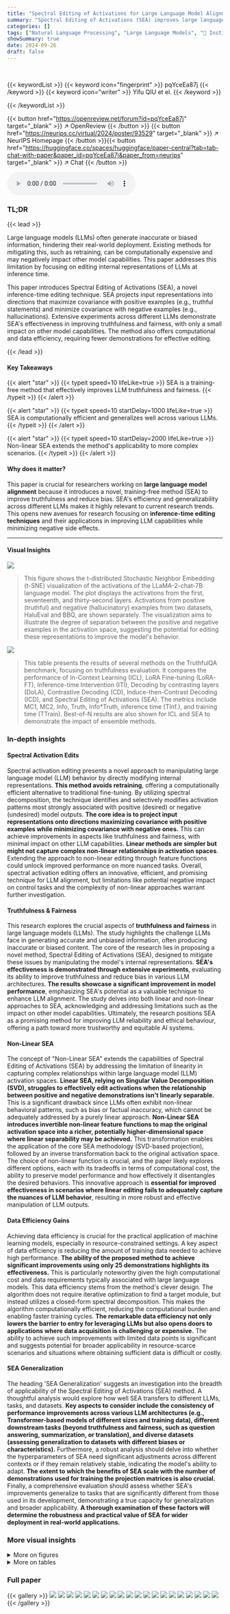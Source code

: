 ```yaml
---
title: "Spectral Editing of Activations for Large Language Model Alignment"
summary: "Spectral Editing of Activations (SEA) improves large language model truthfulness and fairness by projecting input representations to maximize covariance with positive demonstrations while minimizing c..."
categories: []
tags: ["Natural Language Processing", "Large Language Models", "🏢 Institute for Language, Cognition and Computation, University of Edinburgh",]
showSummary: true
date: 2024-09-26
draft: false
---
```


<br>

{{< keywordList >}}
{{< keyword icon="fingerprint" >}} pqYceEa87j {{< /keyword >}}
{{< keyword icon="writer" >}} Yifu QIU et el. {{< /keyword >}}
 
{{< /keywordList >}}

{{< button href="https://openreview.net/forum?id=pqYceEa87j" target="_blank" >}}
↗ OpenReview
{{< /button >}}
{{< button href="https://neurips.cc/virtual/2024/poster/93529" target="_blank" >}}
↗ NeurIPS Homepage
{{< /button >}}{{< button href="https://huggingface.co/spaces/huggingface/paper-central?tab=tab-chat-with-paper&paper_id=pqYceEa87j&paper_from=neurips" target="_blank" >}}
↗ Chat
{{< /button >}}



<audio controls>
    <source src="https://ai-paper-reviewer.com/pqYceEa87j/podcast.wav" type="audio/wav">
    Your browser does not support the audio element.
</audio>


### TL;DR


{{< lead >}}

Large language models (LLMs) often generate inaccurate or biased information, hindering their real-world deployment.  Existing methods for mitigating this, such as retraining, can be computationally expensive and may negatively impact other model capabilities.  This paper addresses this limitation by focusing on editing internal representations of LLMs at inference time.

This paper introduces Spectral Editing of Activations (SEA), a novel inference-time editing technique. SEA projects input representations into directions that maximize covariance with positive examples (e.g., truthful statements) and minimize covariance with negative examples (e.g., hallucinations).  Extensive experiments across different LLMs demonstrate SEA's effectiveness in improving truthfulness and fairness, with only a small impact on other model capabilities.  The method also offers computational and data efficiency, requiring fewer demonstrations for effective editing.

{{< /lead >}}


#### Key Takeaways

{{< alert "star" >}}
{{< typeit speed=10 lifeLike=true >}} SEA is a training-free method that effectively improves LLM truthfulness and fairness. {{< /typeit >}}
{{< /alert >}}

{{< alert "star" >}}
{{< typeit speed=10 startDelay=1000 lifeLike=true >}} SEA is computationally efficient and generalizes well across various LLMs. {{< /typeit >}}
{{< /alert >}}

{{< alert "star" >}}
{{< typeit speed=10 startDelay=2000 lifeLike=true >}} Non-linear SEA extends the method's applicability to more complex scenarios. {{< /typeit >}}
{{< /alert >}}

#### Why does it matter?
This paper is crucial for researchers working on **large language model alignment** because it introduces a novel, training-free method (SEA) to improve truthfulness and reduce bias.  SEA's efficiency and generalizability across different LLMs makes it highly relevant to current research trends. This opens new avenues for research focusing on **inference-time editing techniques** and their applications in improving LLM capabilities while minimizing negative side effects.

------
#### Visual Insights



![](https://ai-paper-reviewer.com/pqYceEa87j/figures_0_1.jpg)

> This figure shows the t-distributed Stochastic Neighbor Embedding (t-SNE) visualization of the activations of the LLaMA-2-chat-7B language model.  The plot displays the activations from the first, seventeenth, and thirty-second layers. Activations from positive (truthful) and negative (hallucinatory) examples from two datasets, HaluEval and BBQ, are shown separately.  The visualization aims to illustrate the degree of separation between the positive and negative examples in the activation space, suggesting the potential for editing these representations to improve the model's behavior.





![](https://ai-paper-reviewer.com/pqYceEa87j/tables_5_1.jpg)

> This table presents the results of several methods on the TruthfulQA benchmark, focusing on truthfulness evaluation.  It compares the performance of In-Context Learning (ICL), LoRA Fine-tuning (LoRA-FT), Inference-time Intervention (ITI), Decoding by contrasting layers (DoLA), Contrastive Decoding (CD), Induce-then-Contrast Decoding (ICD), and Spectral Editing of Activations (SEA).  The metrics include MC1, MC2, Info, Truth, Info*Truth, inference time (TInf.), and training time (TTrain).  Best-of-N results are also shown for ICL and SEA to demonstrate the impact of ensemble methods.





### In-depth insights


#### Spectral Activation Edits
Spectral activation editing presents a novel approach to manipulating large language model (LLM) behavior by directly modifying internal representations.  **This method avoids retraining**, offering a computationally efficient alternative to traditional fine-tuning. By utilizing spectral decomposition, the technique identifies and selectively modifies activation patterns most strongly associated with positive (desired) or negative (undesired) model outputs.  **The core idea is to project input representations onto directions maximizing covariance with positive examples while minimizing covariance with negative ones.** This can achieve improvements in aspects like truthfulness and fairness, with minimal impact on other LLM capabilities.  **Linear methods are simpler but might not capture complex non-linear relationships in activation spaces**. Extending the approach to non-linear editing through feature functions could unlock improved performance on more nuanced tasks.  Overall, spectral activation editing offers an innovative, efficient, and promising technique for LLM alignment, but limitations like potential negative impact on control tasks and the complexity of non-linear approaches warrant further investigation.

#### Truthfulness & Fairness
This research explores the crucial aspects of **truthfulness and fairness** in large language models (LLMs).  The study highlights the challenge LLMs face in generating accurate and unbiased information, often producing inaccurate or biased content.  The core of the research lies in proposing a novel method, Spectral Editing of Activations (SEA), designed to mitigate these issues by manipulating the model's internal representations. **SEA's effectiveness is demonstrated through extensive experiments**, evaluating its ability to improve truthfulness and reduce bias in various LLM architectures. **The results showcase a significant improvement in model performance**, emphasizing SEA's potential as a valuable technique to enhance LLM alignment.  The study delves into both linear and non-linear approaches to SEA, acknowledging and addressing limitations such as the impact on other model capabilities.  Ultimately, the research positions SEA as a promising method for improving LLM reliability and ethical behaviour, offering a path toward more trustworthy and equitable AI systems.

#### Non-Linear SEA
The concept of "Non-Linear SEA" extends the capabilities of Spectral Editing of Activations (SEA) by addressing the limitation of linearity in capturing complex relationships within large language model (LLM) activation spaces.  **Linear SEA, relying on Singular Value Decomposition (SVD), struggles to effectively edit activations when the relationship between positive and negative demonstrations isn't linearly separable.** This is a significant drawback since LLMs often exhibit non-linear behavioral patterns, such as bias or factual inaccuracy, which cannot be adequately addressed by a purely linear approach.  **Non-Linear SEA introduces invertible non-linear feature functions to map the original activation space into a richer, potentially higher-dimensional space where linear separability may be achieved.** This transformation enables the application of the core SEA methodology (SVD-based projection), followed by an inverse transformation back to the original activation space. The choice of non-linear function is crucial, and the paper likely explores different options, each with its tradeoffs in terms of computational cost, the ability to preserve model performance and how effectively it disentangles the desired behaviors.  This innovative approach is **essential for improved effectiveness in scenarios where linear editing fails to adequately capture the nuances of LLM behavior**, resulting in more robust and effective manipulation of LLM outputs.

#### Data Efficiency Gains
Achieving data efficiency is crucial for the practical application of machine learning models, especially in resource-constrained settings.  A key aspect of data efficiency is reducing the amount of training data needed to achieve high performance. **The ability of the proposed method to achieve significant improvements using only 25 demonstrations highlights its effectiveness.**  This is particularly noteworthy given the high computational cost and data requirements typically associated with large language models.  This data efficiency stems from the method's clever design. The algorithm does not require iterative optimization to find a target module, but instead utilizes a closed-form spectral decomposition.  This makes the algorithm computationally efficient, reducing the computational burden and enabling faster training cycles.  **The remarkable data efficiency not only lowers the barrier to entry for leveraging LLMs but also opens doors to applications where data acquisition is challenging or expensive.** The ability to achieve such improvements with limited data points is significant and suggests potential for broader applicability in resource-scarce scenarios and situations where obtaining sufficient data is difficult or costly.

#### SEA Generalization
The heading 'SEA Generalization' suggests an investigation into the breadth of applicability of the Spectral Editing of Activations (SEA) method.  A thoughtful analysis would explore how well SEA transfers to different LLMs, tasks, and datasets.  **Key aspects to consider include the consistency of performance improvements across various LLM architectures (e.g., Transformer-based models of different sizes and training data), different downstream tasks (beyond truthfulness and fairness, such as question answering, summarization, or translation), and diverse datasets (assessing generalization to datasets with different biases or characteristics).**  Furthermore, a robust analysis should delve into whether the hyperparameters of SEA need significant adjustments across different contexts or if they remain relatively stable, indicating the model's ability to adapt.  **The extent to which the benefits of SEA scale with the number of demonstrations used for training the projection matrices is also crucial.**  Finally, a comprehensive evaluation should assess whether SEA's improvements generalize to tasks that are significantly different from those used in its development, demonstrating a true capacity for generalization and broader applicability.  **A thorough examination of these factors will determine the robustness and practical value of SEA for wider deployment in real-world applications.**


### More visual insights

<details>
<summary>More on figures
</summary>


![](https://ai-paper-reviewer.com/pqYceEa87j/figures_1_1.jpg)

> This figure illustrates the two-stage process of Spectral Editing of Activations (SEA). The left side shows the offline stage where editing projections are calculated using spectral decomposition on positive, negative, and neutral demonstrations.  The right side depicts the online inference stage where these pre-calculated projections are applied to manipulate the LLM's predictions. This method modifies the LLM's internal representations to encourage positive behavior and discourage negative behavior, without requiring further training.


![](https://ai-paper-reviewer.com/pqYceEa87j/figures_6_1.jpg)

> This figure shows the performance of different methods on the Bias Benchmark for QA (BBQ) dataset.  The left panel displays the accuracy of In-Context Learning (ICL), LoRA Fine-tuning (LoRA-FT), and Spectral Editing of Activations (SEA) methods, broken down by bias category.  The right panel presents an overall comparison of the methods across all bias categories using four metrics: accuracy (A%↑), unknown answer rate (U%↓), bias score (BS%↓), and stereotypical response rate (SR%↓). Higher accuracy is better, while lower values are preferred for the other three metrics.  The table highlights statistically significant improvements over the ICL baseline.


![](https://ai-paper-reviewer.com/pqYceEa87j/figures_8_1.jpg)

> This figure shows a t-SNE plot visualizing the activations of the LLaMA-2-chat-7B large language model.  The plot separates activations into clusters based on whether the model's generated text is considered positive (truthful, unbiased; shown in blue) or negative (hallucinatory, biased; shown in red).  The data used to generate the plot comes from the HaluEval and BBQ benchmark datasets. The visualization helps illustrate the potential for separating positive and negative model behaviors in the activation space, suggesting that targeted modifications to these activations might be effective for improving model behavior.


![](https://ai-paper-reviewer.com/pqYceEa87j/figures_9_1.jpg)

> The figure visualizes the signature values across all layers of six different LLMs on the HaluEval dataset.  The signature value represents the amount of information related to the model's truthfulness contained within the layer's activations. The graph shows that for most LLMs, this value is highest in the top layers, suggesting that higher-level reasoning and generation tasks are primarily responsible for truthfulness; however, the model Gemma shows a slightly different trend, with some bottom layers also containing significant truthfulness-related information.


![](https://ai-paper-reviewer.com/pqYceEa87j/figures_15_1.jpg)

> This figure visualizes the spectrum of covariances of activations for the LLaMA-2-Chat-7B model. The y-axis represents the index of the LLM layers, while the x-axis represents the index of all directions after singular value decomposition (SVD). The brightness of each cell indicates the significance of the singular value in the corresponding direction. Brighter colors mean higher significance.


![](https://ai-paper-reviewer.com/pqYceEa87j/figures_15_2.jpg)

> This figure visualizes the effect of applying non-linear spectral editing of activations (Φ-SEA) on the BBQ dataset.  It uses t-SNE to project high-dimensional LLM activations into a 2D space for visualization.  The plot shows the distributions of activations for positive demonstrations (blue), negative demonstrations (orange), the original, unedited activations (green), and the activations after applying Φ-SEA (red). The visualization demonstrates how Φ-SEA shifts the distribution of the LLM's activations, reducing the overlap between positive and negative examples and moving them towards the positive ones. This illustrates the method's ability to non-linearly steer LLM behavior towards more desirable outputs.


![](https://ai-paper-reviewer.com/pqYceEa87j/figures_16_1.jpg)

> This figure shows a t-SNE plot visualizing the activations of the LLaMA-2-chat-7B large language model.  The plot displays how activations for positive (truthful) and negative (hallucinated) demonstrations from the HaluEval and BBQ datasets cluster in the activation space. The clustering suggests a degree of separability between truthful and hallucinated outputs in the model's internal representations. This visualization supports the idea that editing LLM activations could be an effective technique for steering model behavior toward more truthful outputs.


</details>




<details>
<summary>More on tables
</summary>


![](https://ai-paper-reviewer.com/pqYceEa87j/tables_6_1.jpg)
> This table presents the results of applying ICL, linear SEA, and non-linear SEA to six different open-source LLMs on two datasets: BBQ and TruthfulQA.  For each LLM and method, it shows the percentage increase/decrease in accuracy, unknown answer rate, bias score, and stereotypical response rate (BBQ) as well as the percentage increase in MC1 and MC2 scores (TruthfulQA).  Improvements and worsens are highlighted to show the effectiveness of the proposed methods. The table aims to demonstrate the generalizability of the SEA approach across various LLMs.

![](https://ai-paper-reviewer.com/pqYceEa87j/tables_6_2.jpg)
> This table presents the results of an ablation study conducted to evaluate the contribution of each individual component of the SEA method on the TruthfulQA benchmark using the 7B LLaMA-2-Chat model.  It shows the MC1 and MC2 scores for the full SEA method and variations where only positive or negative editing is used, averaging is performed instead of merging, only the top or bottom three layers are edited, and when the editing projections are reversed. The results highlight the importance of using both positive and negative projections, merging the edited activations, using the top layers and correctly orientating the edits for optimal performance.

![](https://ai-paper-reviewer.com/pqYceEa87j/tables_7_1.jpg)
> This table presents the results of applying three different methods (ICL, Linear SEA, and non-linear SEA) to six different open-source LLMs.  The performance is evaluated on two benchmarks: BBQ (Bias Benchmark for QA) and TruthfulQA. For BBQ, the metrics are accuracy, unknown answer rate, and stereotypical response rate.  For TruthfulQA, the metrics are MC1 and MC2 scores.  The table highlights whether the performance of each method improves or worsens compared to the baseline (ICL).

![](https://ai-paper-reviewer.com/pqYceEa87j/tables_8_1.jpg)
> This table presents the results of evaluating the LLaMA-2-Chat-7B model and three variants modified using Spectral Editing of Activations (SEA) on six different tasks. These tasks assess various aspects of language model capabilities, including multi-task performance, commonsense reasoning, and mathematical abilities.  The table shows the performance of each model on each task, allowing for a comparison of the impact of SEA on these diverse capabilities. Note that the details of the evaluation methodology are described in Appendix H.4 of the paper.

![](https://ai-paper-reviewer.com/pqYceEa87j/tables_8_2.jpg)
> This table presents the results of applying three different SEA methods (linear SEA, squared exponential Φ-SEA, and tanh Φ-SEA) on the CrowS-Pairs dataset, using demonstrations from the BBQ dataset. It evaluates the generalization of SEA's bias-mitigating effects to a new dataset with similar bias categories. For each bias category and method, the table shows the percentage of stereotypical responses predicted by the model. Lower values indicate better performance, indicating less bias in the model's output.

![](https://ai-paper-reviewer.com/pqYceEa87j/tables_16_1.jpg)
> This table compares the performance of different spectral editing of activations (SEA) methods on two benchmark datasets: TruthfulQA (for truthfulness) and BBC (for bias). It contrasts the results of applying SEA in a specialized way (focused on either truthfulness or bias) versus a joint approach (targeting both simultaneously).  The metrics used are MC1 and MC2 for TruthfulQA, and Accuracy for BBC.  The table shows that specialized SEA outperforms the joint approach, suggesting that focusing on one attribute at a time yields better results.

![](https://ai-paper-reviewer.com/pqYceEa87j/tables_16_2.jpg)
> This table presents the results of an ablation study conducted to evaluate the impact of different methods for extracting LLM activations on the performance of Linear-SEA on the TruthfulQA benchmark.  The study compared three methods: using activations from the last token, the mean of all tokens, and randomly selected tokens.  The MC1 and MC2 scores are reported for each method, demonstrating the impact of activation selection on the model's performance.

![](https://ai-paper-reviewer.com/pqYceEa87j/tables_18_1.jpg)
> This table presents the results of different methods on the TruthfulQA benchmark, focusing on the multiple-choice question answering task.  It compares the performance of In-Context Learning (ICL), LoRA fine-tuning, Inference-time Intervention (ITI), Decoding with Layer Attention (DOLA), Contrastive Decoding (CD), Induce-then-Contrast Decoding (ICD), and the proposed Spectral Editing of Activations (SEA) method.  The metrics used are MC1, MC2, Info, Truth, and Info*Truth, along with inference and training times.  The table highlights SEA's superior performance and efficiency, particularly in conjunction with the Best-of-N evaluation strategy.

</details>




### Full paper

{{< gallery >}}
<img src="https://ai-paper-reviewer.com/pqYceEa87j/1.png" class="grid-w50 md:grid-w33 xl:grid-w25" />
<img src="https://ai-paper-reviewer.com/pqYceEa87j/2.png" class="grid-w50 md:grid-w33 xl:grid-w25" />
<img src="https://ai-paper-reviewer.com/pqYceEa87j/3.png" class="grid-w50 md:grid-w33 xl:grid-w25" />
<img src="https://ai-paper-reviewer.com/pqYceEa87j/4.png" class="grid-w50 md:grid-w33 xl:grid-w25" />
<img src="https://ai-paper-reviewer.com/pqYceEa87j/5.png" class="grid-w50 md:grid-w33 xl:grid-w25" />
<img src="https://ai-paper-reviewer.com/pqYceEa87j/6.png" class="grid-w50 md:grid-w33 xl:grid-w25" />
<img src="https://ai-paper-reviewer.com/pqYceEa87j/7.png" class="grid-w50 md:grid-w33 xl:grid-w25" />
<img src="https://ai-paper-reviewer.com/pqYceEa87j/8.png" class="grid-w50 md:grid-w33 xl:grid-w25" />
<img src="https://ai-paper-reviewer.com/pqYceEa87j/9.png" class="grid-w50 md:grid-w33 xl:grid-w25" />
<img src="https://ai-paper-reviewer.com/pqYceEa87j/10.png" class="grid-w50 md:grid-w33 xl:grid-w25" />
<img src="https://ai-paper-reviewer.com/pqYceEa87j/11.png" class="grid-w50 md:grid-w33 xl:grid-w25" />
<img src="https://ai-paper-reviewer.com/pqYceEa87j/12.png" class="grid-w50 md:grid-w33 xl:grid-w25" />
<img src="https://ai-paper-reviewer.com/pqYceEa87j/13.png" class="grid-w50 md:grid-w33 xl:grid-w25" />
<img src="https://ai-paper-reviewer.com/pqYceEa87j/14.png" class="grid-w50 md:grid-w33 xl:grid-w25" />
<img src="https://ai-paper-reviewer.com/pqYceEa87j/15.png" class="grid-w50 md:grid-w33 xl:grid-w25" />
<img src="https://ai-paper-reviewer.com/pqYceEa87j/16.png" class="grid-w50 md:grid-w33 xl:grid-w25" />
<img src="https://ai-paper-reviewer.com/pqYceEa87j/17.png" class="grid-w50 md:grid-w33 xl:grid-w25" />
<img src="https://ai-paper-reviewer.com/pqYceEa87j/18.png" class="grid-w50 md:grid-w33 xl:grid-w25" />
<img src="https://ai-paper-reviewer.com/pqYceEa87j/19.png" class="grid-w50 md:grid-w33 xl:grid-w25" />
<img src="https://ai-paper-reviewer.com/pqYceEa87j/20.png" class="grid-w50 md:grid-w33 xl:grid-w25" />
{{< /gallery >}}